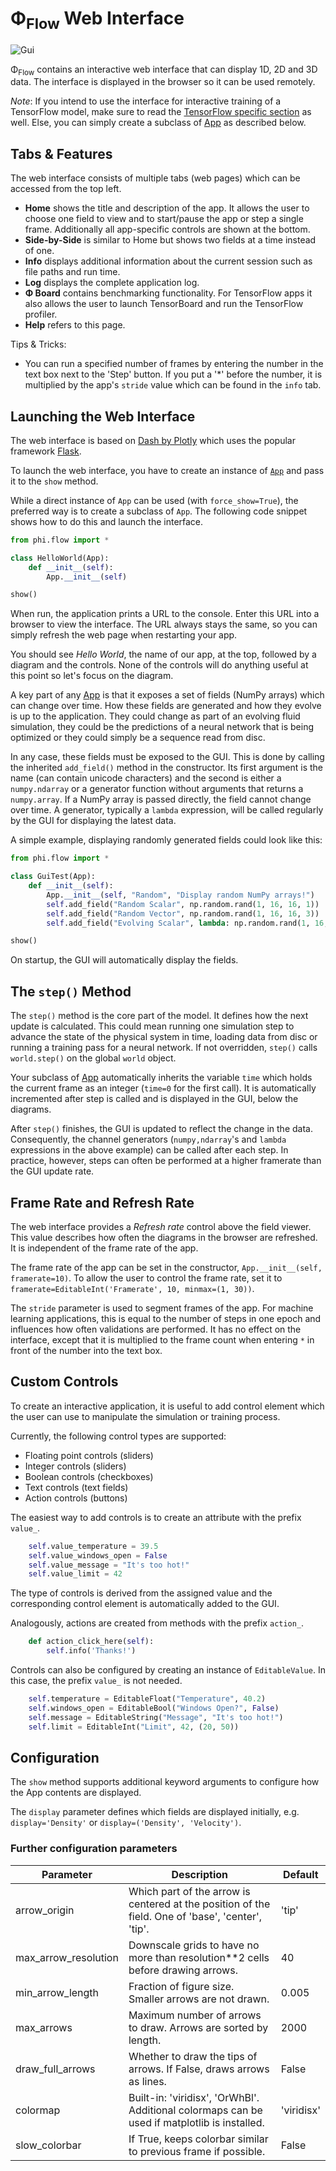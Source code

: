 # Φ<sub>Flow</sub> Web Interface

![Gui](figures/WebInterface.png)

Φ<sub>Flow</sub> contains an interactive web interface that can display 1D, 2D and 3D data.
The interface is displayed in the browser so it can be used remotely.

*Note*:
If you intend to use the interface for interactive training of a TensorFlow model, make sure to read the 
[TensorFlow specific section](Interactive_Training_Apps.md) as well. Else, you can simply create a subclass of [App](../phi/app/app.py) as described below.

## Tabs & Features

The web interface consists of multiple tabs (web pages) which can be accessed from the top left.

- **Home** shows the title and description of the app. It allows the user to choose one field to view and to start/pause the app or step a single frame. Additionally all app-specific controls are shown at the bottom.
- **Side-by-Side** is similar to Home but shows two fields at a time instead of one.
- **Info** displays additional information about the current session such as file paths and run time.
- **Log** displays the complete application log.
- **Φ Board** contains benchmarking functionality. For TensorFlow apps it also allows the user to launch TensorBoard and run the TensorFlow profiler.
- **Help** refers to this page.

Tips & Tricks:

- You can run a specified number of frames by entering the number in the text box next to the 'Step' button. If you put a '*' before the number, it is multiplied by the app's `stride` value which can be found in the `info` tab.


## Launching the Web Interface

The web interface is based on [Dash by Plotly](https://plot.ly/dash/) which uses the popular framework [Flask](https://www.palletsprojects.com/p/flask/).

To launch the web interface, you have to create an instance of [`App`](../phi/app/app.py) and pass it to the `show` method.

While a direct instance of `App` can be used (with `force_show=True`), the preferred way is to create a subclass of `App`.
The following code snippet shows how to do this and launch the interface.

```python
from phi.flow import *

class HelloWorld(App):
    def __init__(self):
        App.__init__(self)

show()
```

When run, the application prints a URL to the console.
Enter this URL into a browser to view the interface.
The URL always stays the same, so you can simply refresh the web page when restarting your app.

You should see *Hello World*, the name of our app, at the top, followed by a diagram and the controls. None of the controls will do anything useful at this point so let's focus on the diagram.

A key part of any [App](../phi/app/app.py) is that it exposes a set of fields (NumPy arrays) which can change over time. How these fields are generated and how they evolve is up to the application. They could change as part of an evolving fluid simulation, they could be the predictions of a neural network that is being optimized or they could simply be a sequence read from disc.

In any case, these fields must be exposed to the GUI. This is done by calling the inherited `add_field()` method in the constructor. Its first argument is the name (can contain unicode characters) and the second is either a `numpy.ndarray` or a generator function without arguments that returns a `numpy.array`.
If a NumPy array is passed directly, the field cannot change over time.
A generator, typically a `lambda` expression, will be called regularly by the GUI for displaying the latest data.

A simple example, displaying randomly generated fields could look like this:

```python
from phi.flow import *

class GuiTest(App):
    def __init__(self):
        App.__init__(self, "Random", "Display random NumPy arrays!")
        self.add_field("Random Scalar", np.random.rand(1, 16, 16, 1))
        self.add_field("Random Vector", np.random.rand(1, 16, 16, 3))
        self.add_field("Evolving Scalar", lambda: np.random.rand(1, 16, 16, 1))

show()
```

On startup, the GUI will automatically display the fields.

## The `step()` Method

The `step()` method is the core part of the model. It defines how the next update is calculated. This could mean running one simulation step to advance the state of the physical system in time, loading data from disc or running a training pass for a neural network.
If not overridden, `step()` calls `world.step()` on the global `world` object.

Your subclass of [App](../phi/app/app.py) automatically inherits the variable `time` which holds the current frame as an integer (`time=0` for the first call). It is automatically incremented after step is called and is displayed in the GUI, below the diagrams.

After `step()` finishes, the GUI is updated to reflect the change in the data. Consequently, the channel generators (`numpy,ndarray`'s and `lambda` expressions in the above example) can be called after each step. In practice, however, steps can often be performed at a higher framerate than the GUI update rate.

## Frame Rate and Refresh Rate

The web interface provides a *Refresh rate* control above the field viewer.
This value describes how often the diagrams in the browser are refreshed.
It is independent of the frame rate of the app.

The frame rate of the app can be set in the constructor, `App.__init__(self, framerate=10)`.
To allow the user to control the frame rate, set it to `framerate=EditableInt('Framerate', 10, minmax=(1, 30))`.

The `stride` parameter is used to segment frames of the app.
For machine learning applications, this is equal to the number of steps in one epoch and influences how often validations are performed.
It has no effect on the interface, except that it is multiplied to the frame count when entering `*` in front of the number into the text box.

## Custom Controls

To create an interactive application, it is useful to add control element which the user can use to manipulate the simulation or training process.

Currently, the following control types are supported:

- Floating point controls (sliders)
- Integer controls (sliders)
- Boolean controls (checkboxes)
- Text controls (text fields)
- Action controls (buttons)

The easiest way to add controls is to create an attribute with the prefix `value_`.

```python
    self.value_temperature = 39.5
    self.value_windows_open = False
    self.value_message = "It's too hot!"
    self.value_limit = 42
```

The type of controls is derived from the assigned value and the corresponding control element is automatically added to the GUI.

Analogously, actions are created from methods with the prefix `action_`.

```python
    def action_click_here(self):
        self.info('Thanks!')
```

Controls can also be configured by creating an instance of `EditableValue`. In this case, the prefix `value_` is not needed.

```python
    self.temperature = EditableFloat("Temperature", 40.2)
    self.windows_open = EditableBool("Windows Open?", False)
    self.message = EditableString("Message", "It's too hot!")
    self.limit = EditableInt("Limit", 42, (20, 50))
```


## Configuration

The `show` method supports additional keyword arguments to configure how the App contents are displayed.

The `display` parameter defines which fields are displayed initially, e.g. `display='Density'` or `display=('Density', 'Velocity')`.

### Further configuration parameters

| Parameter            | Description                                                                                       | Default |
|----------------------|---------------------------------------------------------------------------------------------------|---------|
| arrow_origin         | Which part of the arrow is centered at the position of the field. One of 'base', 'center', 'tip'. | 'tip'   |
| max_arrow_resolution | Downscale grids to have no more than resolution**2 cells before drawing arrows.                   | 40      |
| min_arrow_length     | Fraction of figure size. Smaller arrows are not drawn.                                            | 0.005   |
| max_arrows           | Maximum number of arrows to draw. Arrows are sorted by length.                                    | 2000    |
| draw_full_arrows     | Whether to draw the tips of arrows. If False, draws arrows as lines.                              | False   |
| colormap             | Built-in: 'viridisx', 'OrWhBl'. Additional colormaps can be used if matplotlib is installed.      | 'viridisx'|
| slow_colorbar        | If True, keeps colorbar similar to previous frame if possible.                                    | False   |
